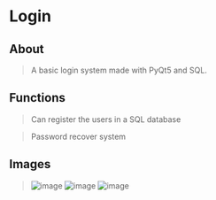# Login

## About
> A basic login system made with PyQt5 and SQL.

## Functions
> Can register the users in a SQL database

> Password recover system

## Images
> ![image](https://user-images.githubusercontent.com/98183878/193430200-46c69af1-bda2-47b5-b8b5-e3f9140c3f56.png)
> ![image](https://user-images.githubusercontent.com/98183878/193430204-4d771ec3-09ed-4595-adcb-8e4b57158e45.png)
> ![image](https://user-images.githubusercontent.com/98183878/193430208-b32be4d6-d106-4cf9-8ad9-bb7b21fa6964.png)
